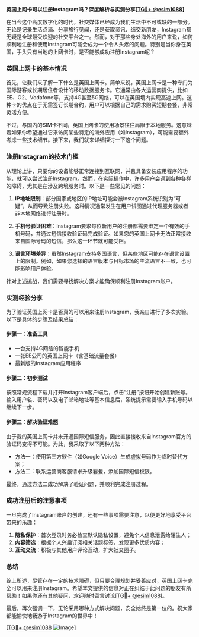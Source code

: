 **英国上网卡可以注册Instagram吗？深度解析与实测分享[[TG💪+ @esim1088](https://t.me/s/esim1088)]**

在当今这个高度数字化的时代，社交媒体已经成为我们生活中不可或缺的一部分。无论是记录生活点滴、分享旅行见闻，还是获取资讯、结交新朋友，Instagram都无疑是全球最受欢迎的社交平台之一。然而，对于那些身处海外的用户来说，如何顺利地注册和使用Instagram可能会成为一个令人头疼的问题。特别是当你身在英国，手头只有当地的上网卡时，是否能够成功注册Instagram呢？

### 英国上网卡的基本情况

首先，让我们来了解一下什么是英国上网卡。简单来说，英国上网卡是一种专门为国际游客或长期居住者设计的移动数据服务卡。它通常由各大运营商提供，比如EE、O2、Vodafone等，支持4G甚至5G网络，可以在英国境内实现高速上网。这种卡的优点在于无需签订长期合约，用户可以根据自己的需求购买短期套餐，非常灵活方便。

不过，与国内的SIM卡不同，英国上网卡的使用场景往往局限于本地服务。这意味着如果你希望通过它来访问某些特定的海外应用（如Instagram），可能需要额外考虑一些技术细节。接下来，我们就来详细探讨一下这个问题。

### 注册Instagram的技术门槛

从理论上讲，只要你的设备能够正常连接到互联网，并且具备安装应用程序的功能，就可以尝试注册Instagram。然而，在实际操作中，许多用户会遇到各种各样的障碍，尤其是在涉及跨境服务时。以下是一些常见的问题：

1. **IP地址限制**：部分国家或地区的IP地址可能会被Instagram系统识别为“可疑”，从而导致注册失败。这种情况通常发生在用户试图通过代理服务器或者非本地网络进行注册时。
   
2. **手机号验证困难**：Instagram要求每位新用户的注册都需要绑定一个有效的手机号码，并通过短信接收验证码完成验证。如果您的英国上网卡无法正常接收来自国际号码的短信，那么这一环节就可能受阻。

3. **语言环境差异**：虽然Instagram支持多国语言，但某些地区可能存在语言设置上的限制。例如，如果您选择的语言版本与目标市场的主流语言不一致，也可能影响用户体验。

针对上述挑战，我们需要寻找解决方案才能确保顺利注册Instagram账户。

### 实测经验分享

为了验证英国上网卡是否真的可以用来注册Instagram，我亲自进行了多次实验。以下是具体的步骤及结果总结：

#### 步骤一：准备工具
- 一台支持4G网络的智能手机
- 一张EE公司的英国上网卡（含基础流量套餐）
- 最新版的Instagram应用程序

#### 步骤二：初步测试
按照常规流程下载并打开Instagram客户端后，点击“注册”按钮开始创建新账号。输入用户名、密码以及电子邮箱地址等基本信息后，系统提示需要输入手机号码以继续下一步。

#### 步骤三：解决验证难题
由于我的英国上网卡并未开通国际短信服务，因此直接接收来自Instagram官方的验证码变得不可能。为此，我采取了以下两种方法：
   - 方法一：使用第三方软件（如Google Voice）生成虚拟号码作为临时替代方案；
   - 方法二：联系运营商客服请求升级套餐，添加国际短信权限。

最终，通过方法二成功解决了验证问题，并顺利完成注册过程。

### 成功注册后的注意事项

一旦完成了Instagram账户的创建，还有一些事项需要注意，以便更好地享受平台带来的乐趣：

1. **隐私保护**：首次登录时务必检查默认隐私设置，避免个人信息泄露给陌生人；
2. **内容筛选**：根据个人兴趣订阅相关话题标签，发现更多优质内容；
3. **互动交流**：积极与其他用户评论互动，扩大社交圈子。

### 总结

综上所述，尽管存在一定的技术障碍，但只要合理规划并妥善应对，英国上网卡完全可以用来注册Instagram。希望本文提供的信息对正在纠结于此问题的朋友有所帮助！如果你还有其他疑问，欢迎随时留言讨论[[TG💪+ @esim1088](https://t.me/s/esim1088)]。

最后，再次强调一下，无论采用哪种方式解决问题，安全始终是第一位的。祝大家都能愉快地畅游于Instagram的世界中！

[[TG💪+ @esim1088](https://t.me/s/esim1088) ![Image](https://i.postimg.cc/4NQfJmqS/Snipaste-2025-05-13-00-14-12.png)]